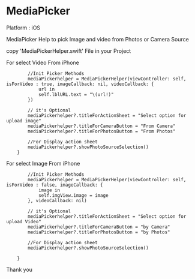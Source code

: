 # MediaPicker

Platform : iOS

MediaPicker Help to pick Image and video from Photos or Camera Source 

copy 'MediaPickerHelper.swift' File in your Project 


For select Video From iPhone

``` @IBAction func selectVideoAction(_ sender: Any) {
        //Init Picker Methods
        mediaPickerhelper = MediaPickerHelper(viewController: self, isForVideo : true, imageCallback: nil, videoCallback: {
            url in
            self.lblURL.text = "\(url!)"
        })
        
        // it's Optional
        mediaPickerhelper?.titleForActionSheet = "Select option for upload image"
        mediaPickerhelper?.titleForCameraButton = "From Camera"
        mediaPickerhelper?.titleForPhotosButton = "From Photos"
       
        //For Display action sheet
        mediaPickerhelper?.showPhotoSourceSelection()
    }
```
For select Image From iPhone

```@IBAction func selectImageAction(_ sender: Any) {
        //Init Picker Methods
        mediaPickerhelper = MediaPickerHelper(viewController: self, isForVideo : false, imageCallback: {
            image in
            self.imgView.image = image
        }, videoCallback: nil)
        
        // it's Optional
        mediaPickerhelper?.titleForActionSheet = "Select option for upload Video"
        mediaPickerhelper?.titleForCameraButton = "by Camera"
        mediaPickerhelper?.titleForPhotosButton = "by Photos"
        
        //For Display action sheet
        mediaPickerhelper?.showPhotoSourceSelection()
        
    }

```
Thank you 

